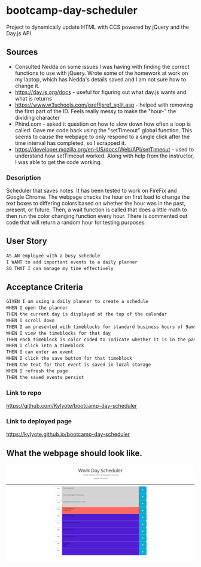 # bootcamp-day-scheduler

Project to dynamically update HTML with CCS powered by jQuery and the Day.js API.

## Sources

- Consulted Nedda on some issues I was having with finding the correct functions to use with jQuery. Wrote some of the homework at work on my laptop, which has Nedda's details saved and I am not sure how to change it.
- https://day.js.org/docs - useful for figuring out what day.js wants and what is returns
- https://www.w3schools.com/jsref/jsref_split.asp - helped with removing the first part of the ID. Feels really messy to make the "hour-" the dividing character
- Phind.com - asked it question on how to slow down how often a loop is called. Gave me code back using the "setTimeout" global function. This seems to cause the webpage to only respond to a single click after the time interval has completed, so I scrapped it.
- https://developer.mozilla.org/en-US/docs/Web/API/setTimeout - used to understand how setTimeout worked. Along with help from the instructor, I was able to get the code working.

### Description

Scheduler that saves notes. It has been tested to work on FireFix and Google Chrome. The webpage checks the hour on first load to change the text boxes to differing colors based on whether the hour was in the past, present, or future. Then, a wait function is called that does a little math to then run the color changing function every hour. There is commented out code that will return a random hour for testing purposes.

## User Story

```md
AS AN employee with a busy schedule
I WANT to add important events to a daily planner
SO THAT I can manage my time effectively
```

## Acceptance Criteria

```md
GIVEN I am using a daily planner to create a schedule
WHEN I open the planner
THEN the current day is displayed at the top of the calendar
WHEN I scroll down
THEN I am presented with timeblocks for standard business hours of 9am&ndash;5pm
WHEN I view the timeblocks for that day
THEN each timeblock is color coded to indicate whether it is in the past, present, or future
WHEN I click into a timeblock
THEN I can enter an event
WHEN I click the save button for that timeblock
THEN the text for that event is saved in local storage
WHEN I refresh the page
THEN the saved events persist
```

### Link to repo

https://github.com/Kylyote/bootcamp-day-scheduler

### Link to deployed page

https://kylyote.github.io/bootcamp-day-scheduler

## What the webpage should look like.

![Alt text](./assets/img/DaySchedule.png)
